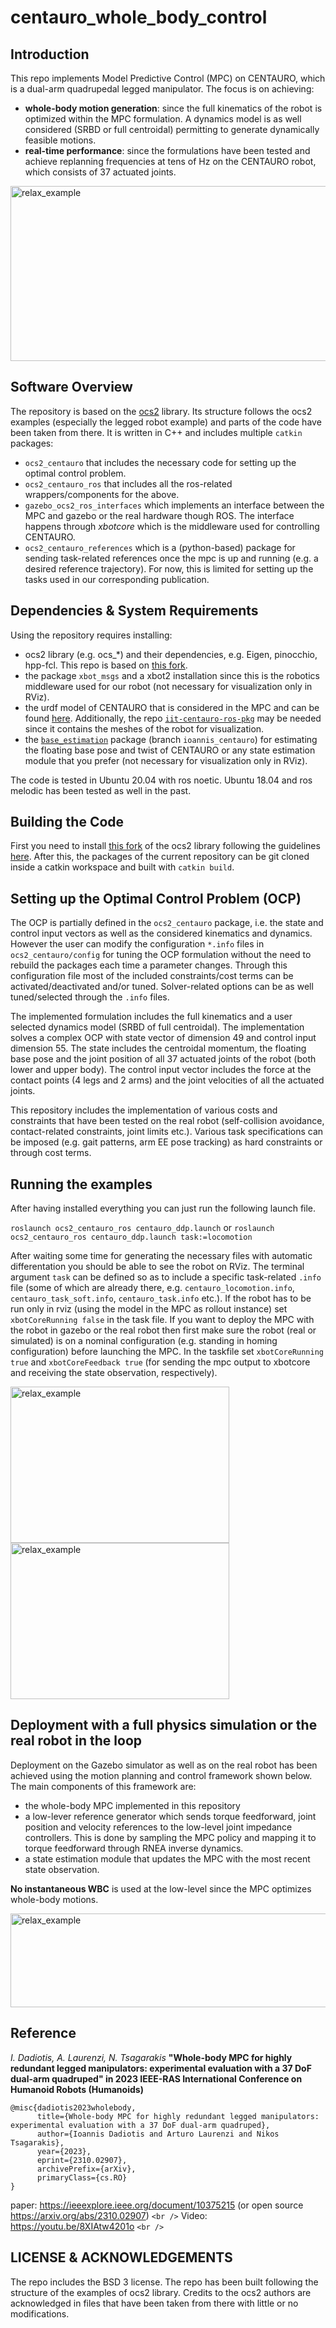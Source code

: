 # centauro_whole_body_control

## Introduction

This repo implements Model Predictive Control (MPC) on CENTAURO, which is a dual-arm quadrupedal legged manipulator. The focus is on achieving:

- **whole-body motion generation**: since the full kinematics of the robot is optimized within the MPC formulation. A dynamics model is as well considered (SRBD or full centroidal) permitting to generate dynamically feasible motions.
- **real-time performance**: since the formulations have been tested and achieve replanning frequencies at tens of Hz on the CENTAURO robot, which consists of 37 actuated joints.

<p float="left">
  <img src="https://github.com/IoannisDadiotis/ocs2_hhcm/assets/75118133/c2326436-ad7a-44ae-879c-329d0a114ded" alt="relax_example" width="760" height="280">
</p>

## Software Overview

The repository is based on the [ocs2](https://leggedrobotics.github.io/ocs2/index.html) library. Its structure follows the ocs2 examples (especially the legged robot example) and parts of the code have been taken from there. It is written in C++ and includes multiple `catkin` packages:

- `ocs2_centauro` that includes the necessary code for setting up the optimal control problem.
- `ocs2_centauro_ros` that includes all the ros-related wrappers/components for the above.
- `gazebo_ocs2_ros_interfaces` which implements an interface between the MPC and gazebo or the real hardware though ROS. The interface happens through *xbotcore* which is the middleware used for controlling CENTAURO.
- `ocs2_centauro_references` which is a (python-based) package for sending task-related references once the mpc is up and running (e.g. a desired reference trajectory). For now, this is limited for setting up the tasks used in our corresponding publication.

## Dependencies & System Requirements

Using the repository requires installing:

- ocs2 library (e.g. ocs_*) and their dependencies, e.g. Eigen, pinocchio, hpp-fcl. This repo is based on [this fork](https://github.com/IoannisDadiotis/ocs2).
- the package `xbot_msgs` and a xbot2 installation since this is the robotics middleware used for our robot (not necessary for visualization only in RViz).
- the urdf model of CENTAURO that is considered in the MPC and can be found [here](https://github.com/IoannisDadiotis/ocs2_robotic_assets). Additionally, the repo [`iit-centauro-ros-pkg`](https://github.com/ADVRHumanoids/iit-centauro-ros-pkg) may be needed since it contains the meshes of the robot for visualization.
- the [`base_estimation`](https://github.com/ADVRHumanoids/base_estimation) package (branch `ioannis_centauro`) for estimating the floating base pose and twist of CENTAURO or any state estimation module that you prefer (not necessary for visualization only in RViz).

The code is tested in Ubuntu 20.04 with ros noetic. Ubuntu 18.04 and ros melodic has been tested as well in the past.

## Building the Code

First you need to install [this fork](https://github.com/IoannisDadiotis/ocs2) of the ocs2 library following the guidelines [here](https://leggedrobotics.github.io/ocs2/installation.html). After this, the packages of the current repository can be git cloned inside a catkin workspace and built with `catkin build`.

## Setting up the Optimal Control Problem (OCP)

The OCP is partially defined in the `ocs2_centauro` package, i.e. the state and control input vectors as well as the considered kinematics and dynamics. However the user can modify the configuration `*.info` files in `ocs2_centauro/config` for tuning the OCP formulation without the need to rebuild the packages each time a parameter changes. Through this configuration file most of the included constraints/cost terms can be activated/deactivated and/or tuned. Solver-related options can be as well tuned/selected through the `.info` files.

The implemented formulation includes the full kinematics and a user selected dynamics model (SRBD of full centroidal). The implementation solves a complex OCP with state vector of dimension 49 and control input dimension 55. The state includes the centroidal momentum, the floating base pose and the joint position of all 37 actuated joints of the robot (both lower and upper body). The control input vector includes the force at the contact points (4 legs and 2 arms) and the joint velocities of all the actuated joints.

This repository includes the implementation of various costs and constraints that have been tested on the real robot (self-collision avoidance, contact-related constraints, joint limits etc.). Various task specifications can be imposed (e.g. gait patterns, arm EE pose tracking) as hard constraints or through cost terms.

## Running the examples

After having installed everything you can just run the following launch file.

`roslaunch ocs2_centauro_ros centauro_ddp.launch` or
`roslaunch ocs2_centauro_ros centauro_ddp.launch task:=locomotion`

After waiting some time for generating the necessary files with automatic differentation you should be able to see the robot on RViz. The terminal argument `task` can be defined so as to include a specific task-related `.info` file (some of which are already there, e.g. `centauro_locomotion.info`, `centauro_task_soft.info`, `centauro_task.info` etc.). If the robot has to be run only in rviz (using the model in the MPC as rollout instance) set `xbotCoreRunning false` in the task file. If you want to deploy the MPC with the robot in gazebo or the real robot then first make sure the robot (real or simulated) is on a nominal configuration (e.g. standing in homing configuration) before launching the MPC. In the taskfile set `xbotCoreRunning true` and `xbotCoreFeedback true` (for sending the mpc output to xbotcore and receiving the state observation, respectively).

<p float="left">
  <img src="https://github.com/IoannisDadiotis/ocs2_hhcm/assets/75118133/a42ab881-14ad-4032-b5e8-9baf73fa3094" alt="relax_example" width="350" height="250">
  <img src="https://github.com/ADVRHumanoids/wb_mpc_centauro/assets/75118133/ca9f10b3-11c2-4ac2-a453-a9bfdc9f1c7a" alt="relax_example" width="350" height="250">  
</p>

## Deployment with a full physics simulation or the real robot in the loop

Deployment on the Gazebo simulator as well as on the real robot has been achieved using the motion planning and control framework shown below. The main components of this framework are:

- the whole-body MPC implemented in this repository
- a low-lever reference generator which sends torque feedforward, joint position and velocity references to the low-level joint impedance controllers. This is done by sampling the MPC policy and mapping it to torque feedforward through RNEA inverse dynamics.
- a state estimation module that updates the MPC with the most recent state observation.

**No instantaneous WBC** is used at the low-level since the MPC optimizes whole-body motions.

<img src="https://github.com/IoannisDadiotis/ocs2_hhcm/assets/75118133/5c07d1e4-dab8-49a3-852f-6334b7c6a0c9" alt="relax_example" width="650" height="150">


## Reference

*I. Dadiotis, A. Laurenzi, N. Tsagarakis*
**"Whole-body MPC for highly redundant legged manipulators: experimental evaluation with a 37 DoF dual-arm quadruped" in 2023 IEEE-RAS International Conference on Humanoid Robots (Humanoids)**

```
@misc{dadiotis2023wholebody,
      title={Whole-body MPC for highly redundant legged manipulators: experimental evaluation with a 37 DoF dual-arm quadruped}, 
      author={Ioannis Dadiotis and Arturo Laurenzi and Nikos Tsagarakis},
      year={2023},
      eprint={2310.02907},
      archivePrefix={arXiv},
      primaryClass={cs.RO}
}
```

paper: https://ieeexplore.ieee.org/document/10375215 (or open source https://arxiv.org/abs/2310.02907) `<br />`
Video: https://youtu.be/8XIAtw4201o     `<br />`

## LICENSE & ACKNOWLEDGEMENTS

The repo includes the BSD 3 license. The repo has been built following the structure of the examples of ocs2 library. Credits to the ocs2 authors are acknowledged in files that have been taken from there with little or no modifications.
